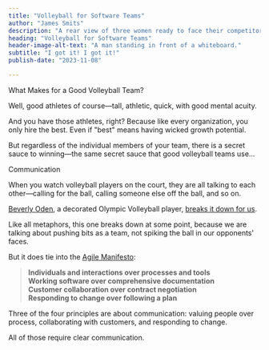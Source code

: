 ```yaml
--- 
title: "Volleyball for Software Teams"
author: "James Smits"
description: "A rear view of three women ready to face their competitors on the volleyball court."
heading: "Volleyball for Software Teams"
header-image-alt-text: "A man standing in front of a whiteboard."
subtitle: "I got it! I got it!"
publish-date: "2023-11-08"

---
```

What Makes for a Good Volleyball Team?

Well, good athletes of course—tall, athletic, quick, with good mental acuity.

And you have those athletes, right? Because like every organization, you only hire the best. Even if "best" means having wicked growth potential.

But regardless of the individual members of your team, there is a secret sauce to winning—the same secret sauce that good volleyball teams use...

Communication

When you watch volleyball players on the court, they are all talking to each other—calling for the ball, calling someone else off the ball, and so on.

<aside><a href="https://www.liveabout.com/beverly-oden-bio-3428572">Beverly Oden</a>, a decorated Olympic Volleyball player,  <a href="https://www.liveabout.com/volleyball-team-communication-3428900">breaks it down for us</a>.</aside>

Like all metaphors, this one breaks down at some point, because we are talking about pushing bits as a team, not spiking the ball in our opponents' faces.

But it does tie into the [Agile Manifesto](../What-is-Agile):

> **Individuals and interactions over processes and tools**  
> **Working software over comprehensive documentation**  
> **Customer collaboration over contract negotiation**  
> **Responding to change over following a plan**

Three of the four principles are about communication: valuing people over process, collaborating with customers, and responding to change.

All of those require clear communication.
